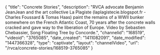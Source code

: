 {
    "title": "Concrete Stories",
    "description": "RVCA advocate Benjamin JeanJean and the art collective La Plagiste (laplagistecie.blogspot.fr - Charles Foussard & Tomas Haas) paint the remains of a WWII bunker somewhere on the French Atlantic Coast, 70 years after the concrete walls cracked and gave way to the liberation of Europe. Video by Sebastien Chebassier, Song Floating Tree by Concorde.",
    "channelid": "168519",
    "videoid": "3765085",
    "date_created": "1411082091",
    "date_modified": "1447366328",
    "type": "captivate",
    "layout": "channelVideo",
    "url": "\/rvca\/concrete-stories\/168519-3765085"
}